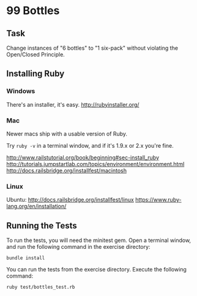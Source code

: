 # 99 Bottles

## Task

Change instances of "6 bottles" to "1 six-pack" without violating the
Open/Closed Principle.

## Installing Ruby

### Windows

There's an installer, it's easy.
http://rubyinstaller.org/

### Mac

Newer macs ship with a usable version of Ruby.

Try `ruby -v` in a terminal window, and if it's 1.9.x or 2.x you're fine.

http://www.railstutorial.org/book/beginning#sec-install_ruby
http://tutorials.jumpstartlab.com/topics/environment/environment.html
http://docs.railsbridge.org/installfest/macintosh

### Linux

Ubuntu: http://docs.railsbridge.org/installfest/linux
https://www.ruby-lang.org/en/installation/

## Running the Tests

To run the tests, you will need the minitest gem. Open a terminal window,
and run the following command in the exercise directory:

    bundle install

You can run the tests from the exercise directory. Execute the
following command:

    ruby test/bottles_test.rb
